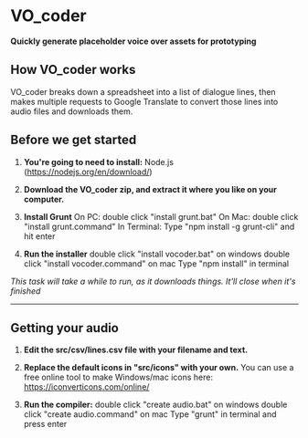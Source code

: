 # VO_coder

**Quickly generate placeholder voice over assets for prototyping**

## How VO_coder works
VO_coder breaks down a spreadsheet into a list of dialogue lines, then makes multiple requests to Google Translate to convert those lines into audio files and downloads them.

## Before we get started
1) **You're going to need to install:**
Node.js (https://nodejs.org/en/download/)

2) **Download the VO_coder zip, and extract it where you like on your computer.**

3) **Install Grunt**
On PC: double click "install grunt.bat"
On Mac: double click "install grunt.command"
In Terminal: Type "npm install -g grunt-cli" and hit enter

3) **Run the installer**
double click "install vocoder.bat" on windows
double click "install vocoder.command" on mac
Type "npm install" in terminal

*This task will take a while to run, as it downloads things. It'll close when it's finished*

---

## Getting your audio
1) **Edit the src/csv/lines.csv file with your filename and text.**

2) **Replace the default icons in "src/icons" with your own.**
You can use a free online tool to make Windows/mac icons here: https://iconverticons.com/online/

3) **Run the compiler:**
double click "create audio.bat" on windows
double click "create audio.command" on mac
Type "grunt" in terminal and press enter